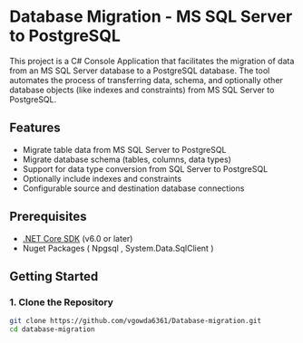# Database Migration - MS SQL Server to PostgreSQL

This project is a C# Console Application that facilitates the migration of data from an MS SQL Server database to a PostgreSQL database. The tool automates the process of transferring data, schema, and optionally other database objects (like indexes and constraints) from MS SQL Server to PostgreSQL.

## Features

- Migrate table data from MS SQL Server to PostgreSQL
- Migrate database schema (tables, columns, data types)
- Support for data type conversion from SQL Server to PostgreSQL
- Optionally include indexes and constraints
- Configurable source and destination database connections

## Prerequisites

- [.NET Core SDK](https://dotnet.microsoft.com/download) (v6.0 or later)
- Nuget Packages ( Npgsql , System.Data.SqlClient )

## Getting Started

### 1. Clone the Repository

```bash
git clone https://github.com/vgowda6361/Database-migration.git
cd database-migration
